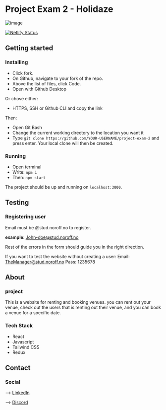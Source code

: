 # Project Exam 2 - Holidaze
![image](https://github.com/Sigvel/project-exam-2/assets/89355439/10836b3f-e1b0-49fe-8c10-0e4eabead04e)

[![Netlify Status](https://api.netlify.com/api/v1/badges/ee343970-20ad-49ce-8f94-2e001d0cc892/deploy-status)](https://app.netlify.com/sites/compasso-site/deploys)
## Getting started

### **Installing**

- Click fork.
- On Github, navigate to your fork of the repo.
- Above the list of files, click Code.
- Open with Github Desktop

Or chose either:

- HTTPS, SSH or Github CLI and copy the link

Then:

- Open Git Bash
- Change the current working directory to the location you want it
- Type `git clone https://github.com/YOUR-USERNAME/project-exam-2` and press enter.
  Your local clone will then be created.

### **Running**

- Open terminal
- Write: ```npm i ```
- Then: ```npm start```

The project should be up and running on `localhost:3000`.

## Testing

### **Registering user**
Email must be @stud.noroff.no to register.

**example**:
John-doe@stud.noroff.no

Rest of the errors in the form should guide you in the right direction.

If you want to test the website without creating a user:
Email: TheManager@stud.noroff.no
Pass: 1235678

## About
### **project**
This is a website for renting and booking venues. you can rent out your venue, check out the users that is renting out their venue, and you can book a venue for a specific date.

### **Tech Stack**
- React
- Javascript
- Tailwind CSS
- Redux

## Contact

### **Social**
--> [LinkedIn](https://www.linkedin.com/in/sigvel/)

--> [Discord](https://discord.com/users/214084196040179715)
